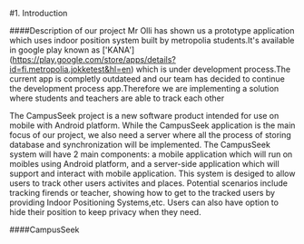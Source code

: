 #1. Introduction

####Description of our project
Mr Olli has shown us a prototype application which uses indoor position system built by metropolia students.It's available in google play known as ['KANA'] (https://play.google.com/store/apps/details?id=fi.metropolia.jokketest&hl=en) which is under development process.The current app is completly outdateed and our team has decided to continue the development process app.Therefore we are implementing a solution where students and teachers are able to track each other 







The CampusSeek project is a new software product intended for use on mobile with Android platform. While the CampusSeek application is the main focus of our project, we also need a server where all the process of storing database and synchronization will be implemented. The CampusSeek system will have 2 main components: a mobile application which will run on moibles using Android platform, and a server-side application which will support and interact with mobile application. This system is desiged to allow users to track other users activites and places. Potential scenarios include tracking firends or teacher, showing how to get to the tracked users by providing Indoor Positioning Systems,etc. Users can also have option to hide their position to keep privacy when they need.


####CampusSeek
